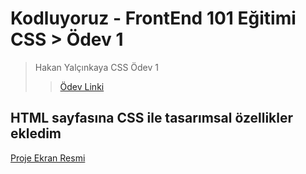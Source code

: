 # Kodluyoruz - FrontEnd 101 Eğitimi CSS > Ödev 1

> Hakan Yalçınkaya CSS Ödev 1
>
> > [Ödev Linki](https://app.patika.dev/courses/css/odev1)

## HTML sayfasına CSS ile tasarımsal özellikler ekledim


[Proje Ekran Resmi](https://github.com/alkameozsoy/css_odev_1/blob/main/index.png)
